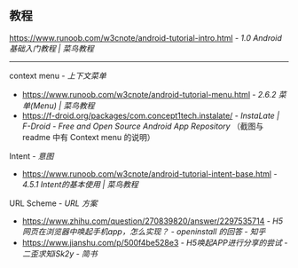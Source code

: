 ## 教程

https://www.runoob.com/w3cnote/android-tutorial-intro.html - *1.0 Android基础入门教程 | 菜鸟教程*

----

context menu - *上下文菜单*
- https://www.runoob.com/w3cnote/android-tutorial-menu.html - *2.6.2 菜单(Menu) | 菜鸟教程*
- https://f-droid.org/packages/com.concept1tech.instalate/ - *InstaLate | F-Droid - Free and Open Source Android App Repository* （截图与 readme 中有 Context menu 的说明）

Intent - *意图*
- https://www.runoob.com/w3cnote/android-tutorial-intent-base.html - *4.5.1 Intent的基本使用 | 菜鸟教程*

URL Scheme - *URL 方案*
- https://www.zhihu.com/question/270839820/answer/2297535714 - *H5网页在浏览器中唤起手机app，怎么实现？ - openinstall 的回答 - 知乎*
- https://www.jianshu.com/p/500f4be528e3 - *H5唤起APP进行分享的尝试 - 二歪求知iSk2y - 简书*
